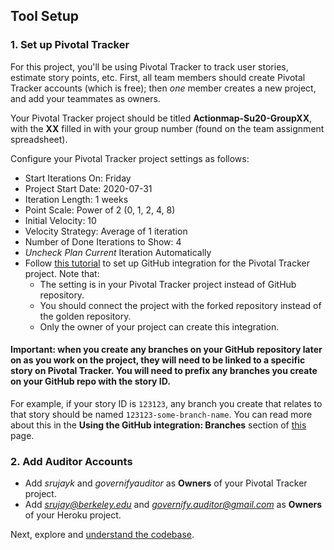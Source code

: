 ## Tool Setup

### 1. Set up Pivotal Tracker

For this project, you'll be using Pivotal Tracker to track user stories, estimate story points, etc. First, all team members should create Pivotal Tracker accounts (which is free); then _one_ member creates a new project, and add your teammates as owners.

Your Pivotal Tracker project should be titled **Actionmap-Su20-GroupXX**, with the **XX** filled in with your group number (found on the team assignment spreadsheet).

Configure your Pivotal Tracker project settings as follows:
 * Start Iterations On: Friday
 * Project Start Date: 2020-07-31
 * Iteration Length: 1 weeks
 * Point Scale: Power of 2 (0, 1, 2, 4, 8)
 * Initial Velocity: 10
 * Velocity Strategy: Average of 1 iteration
 * Number of Done Iterations to Show: 4
 * *Uncheck Plan Current* Iteration Automatically
 * Follow [this tutorial](https://www.pivotaltracker.com/help/articles/github_integration/) to set up GitHub integration for the Pivotal Tracker project.  Note that:
   * The setting is in your Pivotal Tracker project instead of GitHub repository.
   * You should connect the project with the forked repository instead of the golden repository.
   * Only the owner of your project can create this integration.

#### Important: when you create any branches on your GitHub repository later on as you work on the project, they will need to be linked to a specific story on Pivotal Tracker. You will need to prefix any branches you create on your GitHub repo with the story ID.

For example, if your story ID is `123123`, any branch you create that relates to that story should be named `123123-some-branch-name`. You can read more about this in the **Using the GitHub integration: Branches** section of [this](https://www.pivotaltracker.com/help/articles/github_integration/) page.

### 2. Add Auditor Accounts

- Add *srujayk* and *governifyauditor* as **Owners** of your Pivotal Tracker project.
- Add *srujay@berkeley.edu* and *governify.auditor@gmail.com* as **Owners** of your Heroku project.

Next, explore and [understand the codebase](./understanding-the-code.md).
